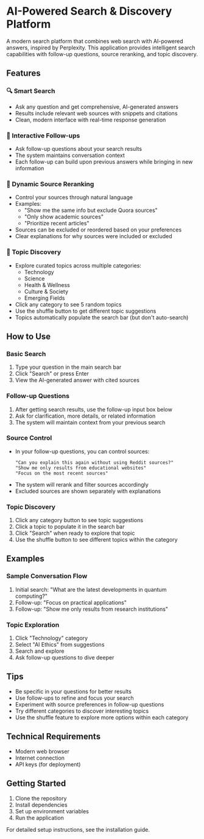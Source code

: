 # AI-Powered Search & Discovery Platform

A modern search platform that combines web search with AI-powered answers, inspired by Perplexity. This application provides intelligent search capabilities with follow-up questions, source reranking, and topic discovery.

## Features

### 🔍 Smart Search
- Ask any question and get comprehensive, AI-generated answers
- Results include relevant web sources with snippets and citations
- Clean, modern interface with real-time response generation

### 💬 Interactive Follow-ups
- Ask follow-up questions about your search results
- The system maintains conversation context
- Each follow-up can build upon previous answers while bringing in new information

### 🔄 Dynamic Source Reranking
- Control your sources through natural language
- Examples:
  - "Show me the same info but exclude Quora sources"
  - "Only show academic sources"
  - "Prioritize recent articles"
- Sources can be excluded or reordered based on your preferences
- Clear explanations for why sources were included or excluded

### 🎯 Topic Discovery
- Explore curated topics across multiple categories:
  - Technology
  - Science
  - Health & Wellness
  - Culture & Society
  - Emerging Fields
- Click any category to see 5 random topics
- Use the shuffle button to get different topic suggestions
- Topics automatically populate the search bar (but don't auto-search)

## How to Use

### Basic Search
1. Type your question in the main search bar
2. Click "Search" or press Enter
3. View the AI-generated answer with cited sources

### Follow-up Questions
1. After getting search results, use the follow-up input box below
2. Ask for clarification, more details, or related information
3. The system will maintain context from your previous search

### Source Control
- In your follow-up questions, you can control sources:
  ```
  "Can you explain this again without using Reddit sources?"
  "Show me only results from educational websites"
  "Focus on the most recent sources"
  ```
- The system will rerank and filter sources accordingly
- Excluded sources are shown separately with explanations

### Topic Discovery
1. Click any category button to see topic suggestions
2. Click a topic to populate it in the search bar
3. Click "Search" when ready to explore that topic
4. Use the shuffle button to see different topics within the category

## Examples

### Sample Conversation Flow
1. Initial search: "What are the latest developments in quantum computing?"
2. Follow-up: "Focus on practical applications"
3. Follow-up: "Show me only results from research institutions"

### Topic Exploration
1. Click "Technology" category
2. Select "AI Ethics" from suggestions
3. Search and explore
4. Ask follow-up questions to dive deeper

## Tips
- Be specific in your questions for better results
- Use follow-ups to refine and focus your search
- Experiment with source preferences in follow-up questions
- Try different categories to discover interesting topics
- Use the shuffle feature to explore more options within each category

## Technical Requirements
- Modern web browser
- Internet connection
- API keys (for deployment)

## Getting Started
1. Clone the repository
2. Install dependencies
3. Set up environment variables
4. Run the application

For detailed setup instructions, see the installation guide. 